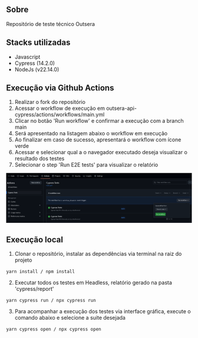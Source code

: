 ## Sobre
Repositório de teste técnico Outsera


## Stacks utilizadas
- Javascript
- Cypress (14.2.0)
- NodeJs (v22.14.0)

## Execução via Github Actions

1. Realizar o fork do repositório
2. Acessar o workflow de execução em outsera-api-cypress/actions/workflows/main.yml
3. Clicar no botão 'Run workflow' e confirmar a execução com a branch main
4. Será apresentado na listagem abaixo o workflow em execução
5. Ao finalizar em caso de sucesso, apresentará o workflow com ícone verde
6. Acessar e selecionar qual a o navegador executado deseja visualizar o resultado dos testes
7. Selecionar o step 'Run E2E tests' para visualizar o relatório

 ![poster](./.github/actions.png)
   

## Execução local
1. Clonar o repositório, instalar as dependências via terminal na raiz do projeto
```
yarn install / npm install
```

2. Executar todos os testes em Headless, relatório gerado na pasta 'cypress/report'
```
yarn cypress run / npx cypress run 
```

3. Para acompanhar a execução dos testes via interface gráfica, execute o comando abaixo e selecione a suite desejada
```
yarn cypress open / npx cypress open 
```

